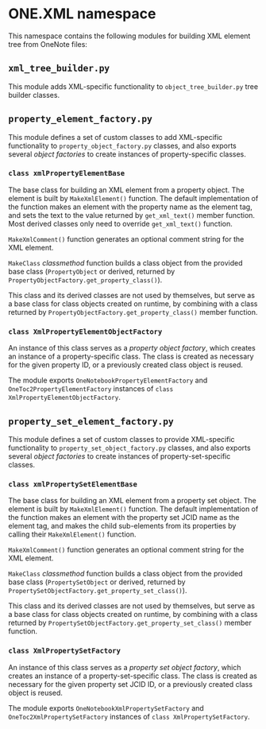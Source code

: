 # ONE.XML namespace

This namespace contains the following modules for building XML element tree from OneNote files:

## `xml_tree_builder.py`

This module adds XML-specific functionality to `object_tree_builder.py` tree builder classes.

## `property_element_factory.py`

This module defines a set of custom classes to add XML-specific functionality to `property_object_factory.py` classes,
and also exports several *object factories* to create instances of property-specific classes.

### `class xmlPropertyElementBase`

The base class for building an XML element from a property object. The element is built by `MakeXmlElement()` function.
The default implementation of the function makes an element with the property name as the element tag,
and sets the text to the value returned by `get_xml_text()` member function.
Most derived classes only need to override `get_xml_text()` function.

`MakeXmlComment()` function generates an optional comment string for the XML element.

`MakeClass` *classmethod* function builds a class object from the provided base class (`PropertyObject` or derived,
returned by `PropertyObjectFactory.get_property_class()`).

This class and its derived classes are not used by themselves,
but serve as a base class for class objects created on runtime,
by combining with a class returned by `PropertyObjectFactory.get_property_class()` member function.

### `class XmlPropertyElementObjectFactory`

An instance of this class serves as a *property object factory*,
which creates an instance of a property-specific class.
The class is created as necessary for the given property ID, or a previously created class object is reused.

The module exports `OneNotebookPropertyElementFactory` and `OneToc2PropertyElementFactory` instances of
`class XmlPropertyElementObjectFactory`.

## `property_set_element_factory.py`

This module defines a set of custom classes to provide XML-specific functionality to `property_set_object_factory.py` classes,
and also exports several *object factories* to create instances of property-set-specific classes.

### `class xmlPropertySetElementBase`

The base class for building an XML element from a property set object. The element is built by `MakeXmlElement()` function.
The default implementation of the function makes an element with the property set JCID name as the element tag,
and makes the child sub-elements from its properties by calling their `MakeXmlElement()` function.

`MakeXmlComment()` function generates an optional comment string for the XML element.

`MakeClass` *classmethod* function builds a class object from the provided base class (`PropertySetObject` or derived,
returned by `PropertySetObjectFactory.get_property_set_class()`).

This class and its derived classes are not used by themselves,
but serve as a base class for class objects created on runtime,
by combining with a class returned by `PropertySetObjectFactory.get_property_set_class()` member function.

### `class XmlPropertySetFactory`

An instance of this class serves as a *property set object factory*,
which creates an instance of a property-set-specific class.
The class is created as necessary for the given property set JCID ID, or a previously created class object is reused.

The module exports `OneNotebookXmlPropertySetFactory` and `OneToc2XmlPropertySetFactory` instances of
`class XmlPropertySetFactory`.
